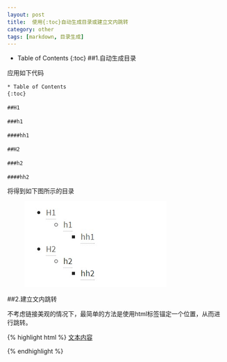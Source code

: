 ```yaml
---
layout: post
title:	使用{:toc}自动生成目录或建立文内跳转
category: other
tags: [markdown, 目录生成]
---
```

* Table of Contents
	{:toc}
##1.自动生成目录

应用如下代码

	* Table of Contents
	{:toc}

	##H1  

	###h1  

	####hh1

	##H2  

	###h2  

	####hh2


将得到如下图所示的目录
<figure>
    <a href="/images/toc-1.jpg"> <!--herf是超链接-->
        <img src="/images/toc-1.jpg"><!--img标签必须有src属性=“图片位置”-->
    </a>
</figure>


##2.建立文内跳转

不考虑链接美观的情况下，最简单的方法是使用html标签锚定一个位置，从而进行跳转。

{% highlight html %}
[文本内容](#jump)


<span id="jump">
</span>
{% endhighlight %}